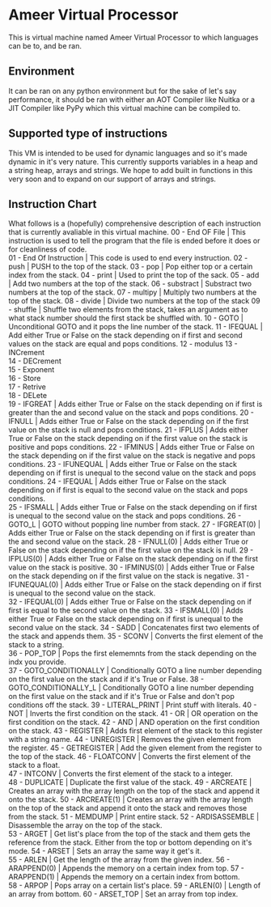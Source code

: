 # Ameer Virtual Processor
This is virtual machine named Ameer Virtual Processor to which languages can be to, and be ran.
## Environment
It can be ran on any python environment but for the sake of let's say performance, it should be ran with either an AOT Compiler like Nuitka or a JIT Compiler like PyPy which this virtual machine can be compiled to.
## Supported type of instructions
This VM is intended to be used for dynamic languages and so it's made dynamic in it's very nature. This currently supports variables in a heap and a string heap, arrays and strings. We hope to add built in functions in this very soon and to expand on our support of arrays and strings.
## Instruction Chart
What follows is a (hopefully) comprehensive description of each instruction that is currently avaliable in this virtual machine.
00 - End OF File | This instruction is used to tell the program that the file is ended before it does or for cleanliness of code.       
01 - End Of Instruction | This code is used to end every instruction.
02 - push | PUSH to the top of the stack.
03 - pop  | Pop either top or a certain index from the stack.
04 - print | Used to print the top of the sack.
05 - add | Add two numbers at the top of the stack.
06 - substract | Substract two numbers at the top of the stack.
07 - multipy | Multiply two numbers at the top of the stack.
08 - divide | Divide two numbers at the top of the stack
09 - shuffle | Shuffle two elements from the stack, takes an argument as to what stack number should the first stack be shuffled with.
10 - GOTO | Unconditional GOTO and it pops the line number of the stack.
11 - IFEQUAL | Add either True or False on the stack depending on if first and second values on the stack are equal and pops conditions.
12 - modulus
13 - INCrement                          
14 - DECrement                          
15 - Exponent                           
16 - Store                              
17 - Retrive                            
18 - DELete                             
19 - IFGREAT | Adds either True or False on the stack depending on if first is greater than the and second value on the stack and pops conditions.
20 - IFNULL | Adds either True or False on the stack depending on if the first value on the stack is null and pops conditions.
21 - IFPLUS | Adds either True or False on the stack depending on if the first value on the stack is positive and pops conditions.
22 - IFMINUS | Adds either True or False on the stack depending on if the first value on the stack is negative and pops conditions.
23 - IFUNEQUAL | Adds either True or False on the stack depending on if first is unequal to the second value on the stack and pops conditions.
24 - IFEQUAL | Adds either True or False on the stack depending on if first is equal to the second value on the stack and pops conditions.    
25 - IFSMALL | Adds either True or False on the stack depending on if first is unequal to the second value on the stack and pops conditions.
26 - GOTO_L | GOTO without popping line number from stack.
27 - IFGREAT(0) | Adds either True or False on the stack depending on if first is greater than the and second value on the stack.
28 - IFNULL(0) | Adds either True or False on the stack depending on if the first value on the stack is null.
29 - IFPLUS(0) | Adds either True or False on the stack depending on if the first value on the stack is positive.
30 - IFMINUS(0) | Adds either True or False on the stack depending on if the first value on the stack is negative.
31 - IFUNEQUAL(0) | Adds either True or False on the stack depending on if first is unequal to the second value on the stack.           
32 - IFEQUAL(0) | Adds either True or False on the stack depending on if first is equal to the second value on the stack.
33 - IFSMALL(0) | Adds either True or False on the stack depending on if first is unequal to the second value on the stack.
34 - SADD | Concatenates first two elements of the stack and appends them.
35 - SCONV | Converts the first element of the stack to a string.                         
36 - POP_TOP | Pops the first elememnts from the stack depending on the indx you provide.              
37 - GOTO_CONDITIONALLY | Conditionally GOTO a line number depending on the first value on the stack and if it's True or False.
38 - GOTO_CONDITIONALLY_L | Conditionally GOTO a line number depending on the first value on the stack and if it's True or False and don't pop conditions off the stack.
39 - LITERAL_PRINT | Print stuff with literals. 
40 - NOT | Inverts the first condition on the stack.
41 - OR | OR operation on the first condition on the stack. 
42 - AND | AND operation on the first condition on the stack.
43 - REGISTER | Adds first element of the stack to this register with a string name.
44 - UNREGISTER | Removes the given element from the register.
45 - GETREGISTER | Add the given element from the register to the top of the stack.
46 - FLOATCONV | Converts the first element of the stack to a float.                       
47 - INTCONV | Converts the first element of the stack to a integer.                           
48 - DUPLICATE | Duplicate the first value of the stack.
49 - ARCREATE | Creates an array with the array length on the top of the stack and append it onto the stack.
50 - ARCREATE(1) | Creates an array with the array length on the top of the stack and append it onto the stack and removes those from the stack.
51 - MEMDUMP | Print entire stack.
52 - ARDISASSEMBLE | Disassemble the array on the top of the stack.      
53 - ARGET | Get list's place from the top of the stack and them gets the reference from the stack. Either from the top or bottom depending on it's mode.
54 - ARSET | Sets an array the same way it get's it.     
55 - ARLEN | Get the length of the array from the given index.
56 - ARAPPEND(0) | Appends the memory on a certain index from top.
57 - ARAPPEND(1) | Appends the memory on a certain index from bottom.   
58 - ARPOP | Pops array on a certain list's place.
59 - ARLEN(0) | Length of an array from bottom.
60 - ARSET_TOP | Set an array from top index.
